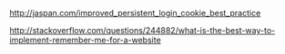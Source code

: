 http://jaspan.com/improved_persistent_login_cookie_best_practice

http://stackoverflow.com/questions/244882/what-is-the-best-way-to-implement-remember-me-for-a-website